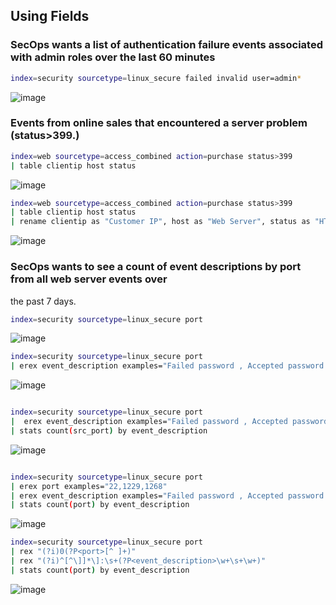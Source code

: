 ## Using Fields

### SecOps wants a list of authentication failure events associated with admin roles over the last 60 minutes

```bash
index=security sourcetype=linux_secure failed invalid user=admin*
```

![image](https://github.com/user-attachments/assets/583a0f22-c788-4f18-966f-9623bb06b940)


### Events from online sales that encountered a server problem (status>399.) 

```bash
index=web sourcetype=access_combined action=purchase status>399 
| table clientip host status

```
![image](https://github.com/user-attachments/assets/1fe80009-d954-4dd9-9161-2d2fb16b51d8)


```bash
index=web sourcetype=access_combined action=purchase status>399 
| table clientip host status 
| rename clientip as "Customer IP", host as "Web Server", status as "HTTP Status"

```


![image](https://github.com/user-attachments/assets/d4cbf170-b501-4ac9-8eac-e1038ff49a27)


### SecOps wants to see a count of event descriptions by port from all web server events over
the past 7 days.

```bash
index=security sourcetype=linux_secure port
```

![image](https://github.com/user-attachments/assets/3a049c9d-c632-4870-bf28-3d4318a35192)


```bash
index=security sourcetype=linux_secure port
| erex event_description examples="Failed password , Accepted password "

```

![image](https://github.com/user-attachments/assets/873baae6-3ce9-47ba-9ef5-7e9eee042e68)


```bash

index=security sourcetype=linux_secure port 
|  erex event_description examples="Failed password , Accepted password " 
| stats count(src_port) by event_description
```

![image](https://github.com/user-attachments/assets/2f3faf08-ffe1-45ec-b3fe-caaece54947e)


```bash

index=security sourcetype=linux_secure port 
| erex port examples="22,1229,1268"
| erex event_description examples="Failed password , Accepted password " 
| stats count(port) by event_description
```

![image](https://github.com/user-attachments/assets/07b42ddc-ff87-4a7f-af5a-7081d515ad32)



```bash
index=security sourcetype=linux_secure port
| rex "(?i)0(?P<port>[^ ]+)"
| rex "(?i)^[^\]]*\]:\s+(?P<event_description>\w+\s+\w+)"
| stats count(port) by event_description

```

![image](https://github.com/user-attachments/assets/0730068c-49a9-4d36-8645-111e3d21599c)
